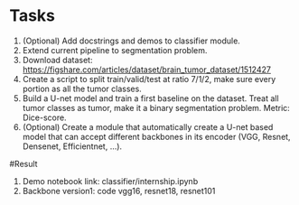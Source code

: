 # Tasks
1. (Optional) Add docstrings and demos to classifier module.
2. Extend current pipeline to segmentation problem.
3. Download dataset: https://figshare.com/articles/dataset/brain_tumor_dataset/1512427
4. Create a script to split train/valid/test at ratio 7/1/2, make sure every portion as all the tumor classes.
5. Build a U-net model and train a first baseline on the dataset. Treat all tumor classes as tumor, make it a binary segmentation problem. Metric: Dice-score.
6. (Optional) Create a module that automatically create a U-net based model that can accept different backbones in its encoder (VGG, Resnet, Densenet, Efficientnet, ...).

#Result
1. Demo notebook link: classifier/internship.ipynb
6. Backbone version1: code vgg16, resnet18, resnet101
